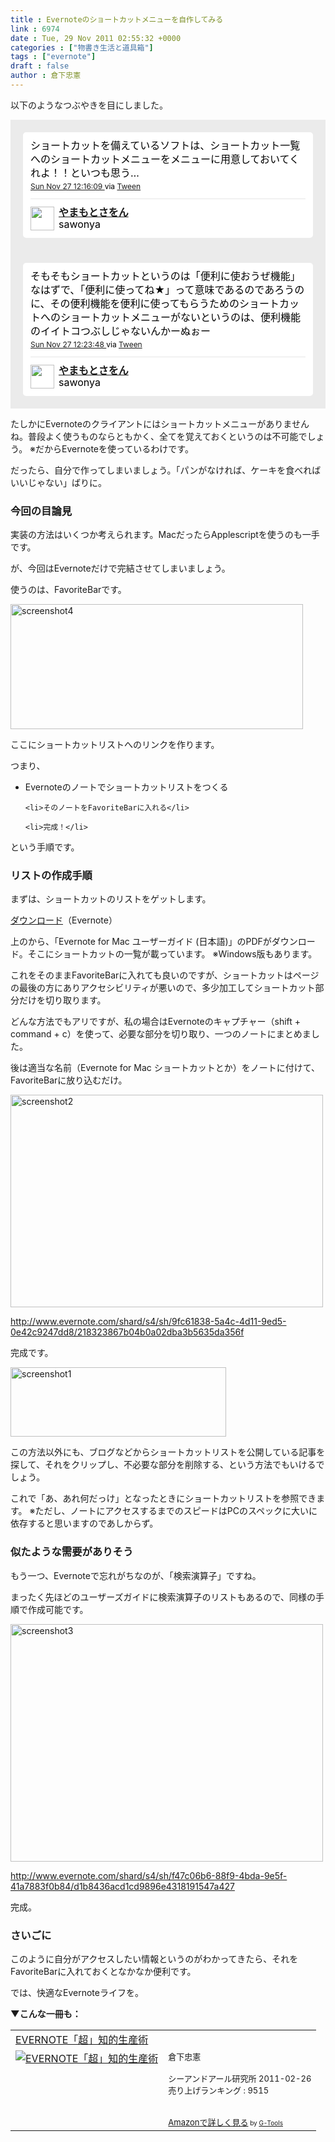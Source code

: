 ```yaml
---
title : Evernoteのショートカットメニューを自作してみる
link : 6974
date : Tue, 29 Nov 2011 02:55:32 +0000
categories : ["物書き生活と道具箱"]
tags : ["evernote"]
draft : false
author : 倉下忠憲
---
```


以下のようなつぶやきを目にしました。

<!-- http://twitter.com/sawonya/status/140765854680887300 --> <style type='text/css'>.bbpBox{background:url(http://a0.twimg.com/profile_background_images/207268090/________mini_normal.png) #ebebeb;padding:20px;}</style><div id='tweet_140765854680887300' class='bbpBox' style='background:url(http://a0.twimg.com/profile_background_images/207268090/________mini_normal.png) #ebebeb;padding:20px;'><p class='bbpTweet' style='background:#fff;padding:10px 12px 10px 12px;margin:0;min-height:48px;color:#000;font-size:16px !important;line-height:22px;-moz-border-radius:5px;-webkit-border-radius:5px;'>ショートカットを備えているソフトは、ショートカット一覧へのショートカットメニューをメニューに用意しておいてくれよ！！といつも思う…<span class='timestamp' style='font-size:12px;display:block;'><a title='Sun Nov 27 12:16:09 ' href='http://twitter.com/sawonya/status/140765854680887300'>Sun Nov 27 12:16:09 </a> via <a href="http://www.tweenapp.org/" rel="nofollow">Tween</a></span><span class='metadata' style='display:block;width:100%;clear:both;margin-top:8px;padding-top:12px;height:40px;border-top:1px solid #fff;border-top:1px solid #e6e6e6;'><span class='author' style='line-height:19px;'><a href='http://twitter.com/sawonya'><img src='http://a3.twimg.com/profile_images/1449782004/_____normal.png' style='float:left;margin:0 7px 0 0px;width:38px;height:38px;' /></a><strong><a href='http://twitter.com/sawonya'>やまもとさをん</a></strong><br/>sawonya</span></span></p></div> <!-- end of tweet -->

<!-- http://twitter.com/sawonya/status/140767780541698050 --> <style type='text/css'>.bbpBox{background:url(http://a0.twimg.com/profile_background_images/207268090/________mini_normal.png) #ebebeb;padding:20px;}</style><div id='tweet_140767780541698050' class='bbpBox' style='background:url(http://a0.twimg.com/profile_background_images/207268090/________mini_normal.png) #ebebeb;padding:20px;'><p class='bbpTweet' style='background:#fff;padding:10px 12px 10px 12px;margin:0;min-height:48px;color:#000;font-size:16px !important;line-height:22px;-moz-border-radius:5px;-webkit-border-radius:5px;'>そもそもショートカットというのは「便利に使おうぜ機能」なはずで、「便利に使ってね★」って意味であるのであろうのに、その便利機能を便利に使ってもらうためのショートカットへのショートカットメニューがないというのは、便利機能のイイトコつぶしじゃないんかーぬぉー<span class='timestamp' style='font-size:12px;display:block;'><a title='Sun Nov 27 12:23:48 ' href='http://twitter.com/sawonya/status/140767780541698050'>Sun Nov 27 12:23:48 </a> via <a href="http://www.tweenapp.org/" rel="nofollow">Tween</a></span><span class='metadata' style='display:block;width:100%;clear:both;margin-top:8px;padding-top:12px;height:40px;border-top:1px solid #fff;border-top:1px solid #e6e6e6;'><span class='author' style='line-height:19px;'><a href='http://twitter.com/sawonya'><img src='http://a3.twimg.com/profile_images/1449782004/_____normal.png' style='float:left;margin:0 7px 0 0px;width:38px;height:38px;' /></a><strong><a href='http://twitter.com/sawonya'>やまもとさをん</a></strong><br/>sawonya</span></span></p></div> <!-- end of tweet -->

たしかにEvernoteのクライアントにはショートカットメニューがありませんね。普段よく使うものならともかく、全てを覚えておくというのは不可能でしょう。
※だからEvernoteを使っているわけです。

だったら、自分で作ってしまいましょう。「パンがなければ、ケーキを食べればいいじゃない」ばりに。

<h3>今回の目論見</h3>
実装の方法はいくつか考えられます。MacだったらApplescriptを使うのも一手です。

が、今回はEvernoteだけで完結させてしまいましょう。

使うのは、FavoriteBarです。

<a href="https://rashita.net/blog/wp-content/uploads/2011/11/screenshot41.png"><img src="https://rashita.net/blog/wp-content/uploads/2011/11/screenshot41.png" alt="screenshot4" title="screenshot4" width="468" height="200" class="alignnone size-full wp-image-6977" /></a>

ここにショートカットリストへのリンクを作ります。

つまり、

<ul>
	<li>Evernoteのノートでショートカットリストをつくる</li>

	<li>そのノートをFavoriteBarに入れる</li>

	<li>完成！</li>
</ul>



という手順です。

<h3>リストの作成手順</h3>
まずは、ショートカットのリストをゲットします。

<a href="http://jp.support.evernote.com/ics/support/DLSplash.asp?task=download" target="_blank">ダウンロード</a>（Evernote）

上のから、「Evernote for Mac ユーザーガイド (日本語)」のPDFがダウンロード。そこにショートカットの一覧が載っています。
※Windows版もあります。

これをそのままFavoriteBarに入れても良いのですが、ショートカットはページの最後の方にありアクセシビリティが悪いので、多少加工してショートカット部分だけを切り取ります。

どんな方法でもアリですが、私の場合はEvernoteのキャプチャー（shift + command + c）を使って、必要な部分を切り取り、一つのノートにまとめました。

後は適当な名前（Evernote for Mac ショートカットとか）をノートに付けて、FavoriteBarに放り込むだけ。

<a href="https://rashita.net/blog/wp-content/uploads/2011/11/screenshot21.png"><img src="https://rashita.net/blog/wp-content/uploads/2011/11/screenshot21.png" alt="screenshot2" title="screenshot2" width="500" height="340" class="alignnone size-full wp-image-6975" /></a>

<a href=" http://www.evernote.com/shard/s4/sh/9fc61838-5a4c-4d11-9ed5-0e42c9247dd8/218323867b04b0a02dba3b5635da356f" target="_blank">
http://www.evernote.com/shard/s4/sh/9fc61838-5a4c-4d11-9ed5-0e42c9247dd8/218323867b04b0a02dba3b5635da356f</a>

完成です。

<a href="https://rashita.net/blog/wp-content/uploads/2011/11/screenshot13.png"><img src="https://rashita.net/blog/wp-content/uploads/2011/11/screenshot13.png" alt="screenshot1" title="screenshot1" width="345" height="111" class="alignnone size-full wp-image-6976" /></a>


この方法以外にも、ブログなどからショートカットリストを公開している記事を探して、それをクリップし、不必要な部分を削除する、という方法でもいけるでしょう。

これで「あ、あれ何だっけ」となったときにショートカットリストを参照できます。
※ただし、ノートにアクセスするまでのスピードはPCのスペックに大いに依存すると思いますのであしからず。

<h3>似たような需要がありそう</h3>
もう一つ、Evernoteで忘れがちなのが、「検索演算子」ですね。

まったく先ほどのユーザーズガイドに検索演算子のリストもあるので、同様の手順で作成可能です。

<a href="https://rashita.net/blog/wp-content/uploads/2011/11/screenshot31.png"><img src="https://rashita.net/blog/wp-content/uploads/2011/11/screenshot31.png" alt="screenshot3" title="screenshot3" width="500" height="380" class="alignnone size-full wp-image-6978" /></a>

<a href="http://www.evernote.com/shard/s4/sh/f47c06b6-88f9-4bda-9e5f-41a7883f0b84/d1b8436acd1cd9896e4318191547a427" target="_blank">http://www.evernote.com/shard/s4/sh/f47c06b6-88f9-4bda-9e5f-41a7883f0b84/d1b8436acd1cd9896e4318191547a427</a>

完成。

<h3>さいごに</h3>
このように自分がアクセスしたい情報というのがわかってきたら、それをFavoriteBarに入れておくとなかなか便利です。

では、快適なEvernoteライフを。

<strong>▼こんな一冊も：</strong>
<table  border="0" cellpadding="5"><tr><td colspan="2"><a href="http://www.amazon.co.jp/EVERNOTE%E3%80%8C%E8%B6%85%E3%80%8D%E7%9F%A5%E7%9A%84%E7%94%9F%E7%94%A3%E8%A1%93-%E5%80%89%E4%B8%8B%E5%BF%A0%E6%86%B2/dp/4863540817%3FSubscriptionId%3D15SMZCTB9V8NGR2TW082%26tag%3Drashita1000-22%26linkCode%3Dxm2%26camp%3D2025%26creative%3D165953%26creativeASIN%3D4863540817" target="_blank">EVERNOTE「超」知的生産術</a><img src="http://www.assoc-amazon.jp/e/ir?t=rashita1000-22&l=ur2&o=9" width="1" height="1" style="border: none;" alt="" /></td></tr><tr><td valign="top"><a href="http://www.amazon.co.jp/EVERNOTE%E3%80%8C%E8%B6%85%E3%80%8D%E7%9F%A5%E7%9A%84%E7%94%9F%E7%94%A3%E8%A1%93-%E5%80%89%E4%B8%8B%E5%BF%A0%E6%86%B2/dp/4863540817%3FSubscriptionId%3D15SMZCTB9V8NGR2TW082%26tag%3Drashita1000-22%26linkCode%3Dxm2%26camp%3D2025%26creative%3D165953%26creativeASIN%3D4863540817" target="_blank"><img src="http://ecx.images-amazon.com/images/I/51OnU0cd03L._SL160_.jpg" border="0" alt="EVERNOTE「超」知的生産術" /></a></td><td valign="top"><font size="-1">倉下忠憲 <br /><br />シーアンドアール研究所  2011-02-26<br />売り上げランキング : 9515<br /><br /><br /><a href="http://www.amazon.co.jp/EVERNOTE%E3%80%8C%E8%B6%85%E3%80%8D%E7%9F%A5%E7%9A%84%E7%94%9F%E7%94%A3%E8%A1%93-%E5%80%89%E4%B8%8B%E5%BF%A0%E6%86%B2/dp/4863540817%3FSubscriptionId%3D15SMZCTB9V8NGR2TW082%26tag%3Drashita1000-22%26linkCode%3Dxm2%26camp%3D2025%26creative%3D165953%26creativeASIN%3D4863540817" target="_blank">Amazonで詳しく見る</a></font><font size="-2"> by <a href="http://www.goodpic.com/mt/aws/index.html" >G-Tools</a></font></td></tr></table>

